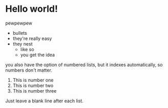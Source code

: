 # Hello world!
  
pewpewpew
  
* bullets
* they're really easy
* they nest
  + like so
  + you get the idea

you also have the option of numbered lists, but it indexes automatically, so numbers don't matter.  
1. This is number one
1. This is number two
4. This is number three

Just leave a blank line after each list.  
